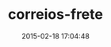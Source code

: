---
layout: post
title:  "correios-frete"
repo:   "prodis/correios-frete"
date:   2015-02-18 17:04:48
gemurl: http://prodis.blog.br/correios-frete-gem-para-calculo-de-frete-dos-correios
---
